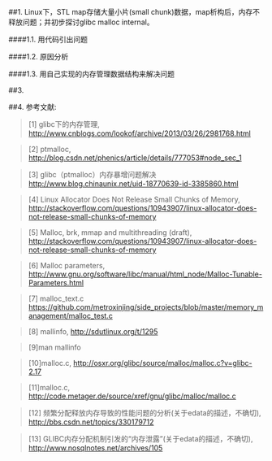 ##1. Linux下，STL map存储大量小片(small chunk)数据，map析构后，内存不释放问题；并初步探讨glibc malloc internal。

####1.1. 用代码引出问题

####1.2. 原因分析

####1.3. 用自己实现的内存管理数据结构来解决问题


##3. 

##4. 参考文献:

>\[1] glibc下的内存管理, <http://www.cnblogs.com/lookof/archive/2013/03/26/2981768.html>

>\[2] ptmalloc, <http://blog.csdn.net/phenics/article/details/777053#node_sec_1>

>\[3] glibc（ptmalloc）内存暴增问题解决 <http://www.blog.chinaunix.net/uid-18770639-id-3385860.html>

>\[4] Linux Allocator Does Not Release Small Chunks of Memory, <http://stackoverflow.com/questions/10943907/linux-allocator-does-not-release-small-chunks-of-memory>

>\[5] Malloc, brk, mmap and multithreading (draft), <http://stackoverflow.com/questions/10943907/linux-allocator-does-not-release-small-chunks-of-memory>

>\[6] Malloc parameters, <http://www.gnu.org/software/libc/manual/html_node/Malloc-Tunable-Parameters.html>

>\[7] malloc_text.c <https://github.com/metroxinjing/side_projects/blob/master/memory_management/malloc_test.c>

>\[8] mallinfo, <http://sdutlinux.org/t/1295> 

>\[9]man mallinfo

>\[10]malloc.c, <http://osxr.org/glibc/source/malloc/malloc.c?v=glibc-2.17>

>\[11]malloc.c, <http://code.metager.de/source/xref/gnu/glibc/malloc/malloc.c>

>\[12] 频繁分配释放内存导致的性能问题的分析(关于edata的描述，不确切), <http://bbs.csdn.net/topics/330179712>

>\[13] GLIBC内存分配机制引发的“内存泄露”(关于edata的描述，不确切), <http://www.nosqlnotes.net/archives/105>

